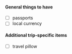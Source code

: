 #### General things to have
- [ ] passports
- [ ] local currency
#### Additional trip-specific items
- [ ] travel pillow